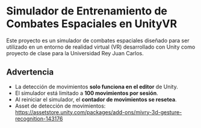 # Simulador de Entrenamiento de Combates Espaciales en UnityVR

Este proyecto es un simulador de combates espaciales diseñado para ser utilizado en un entorno de realidad virtual (VR) desarrollado con Unity como proyecto de clase para la Universidad Rey Juan Carlos.

## Advertencia
- La detección de movimientos **solo funciona en el editor** de Unity.
- El simulador está limitado a **100 movimientos por sesión**.
- Al reiniciar el simulador, el **contador de movimientos se resetea**.
- Asset de detección de movimientos: https://assetstore.unity.com/packages/add-ons/mivry-3d-gesture-recognition-143176
